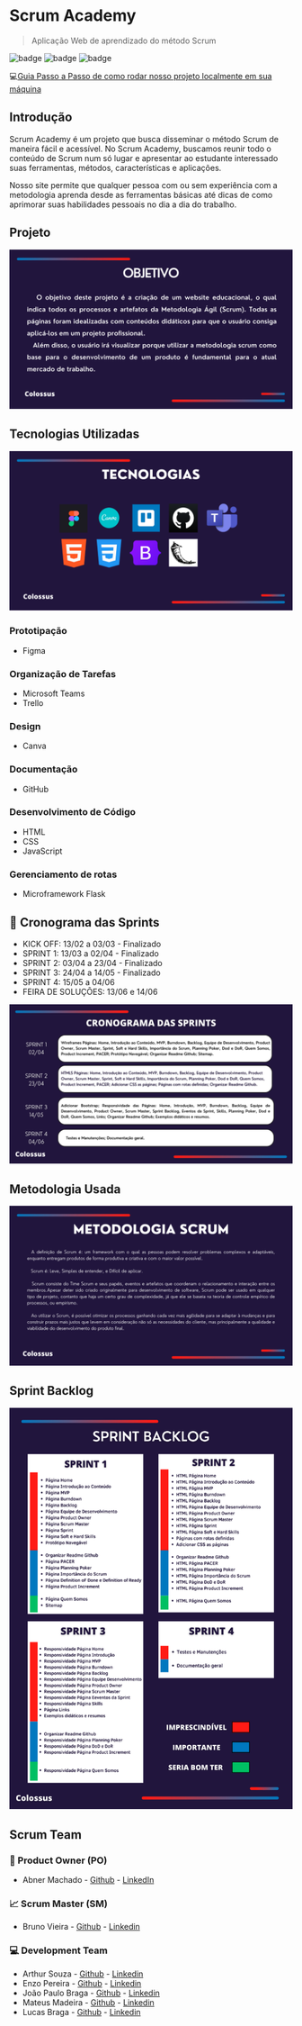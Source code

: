 # Scrum Academy
> Aplicação Web de aprendizado do método Scrum

![badge](https://img.shields.io/github/license/ColossusAPI/ScrumAcademy)
![badge](https://img.shields.io/github/last-commit/ColossusAPI/ScrumAcademy)
![badge](https://img.shields.io/badge/status-em%20desenvolvimento-green)

💻[Guia Passo a Passo de como rodar nosso projeto localmente em sua máquina](https://scribehow.com/embed/Guia_pratico_de_como_instalare_rodar_o_projeto_Scrum_Academy__peOlsyG_RvOFlGXtmMcn6Q)

## Introdução
Scrum Academy é um projeto que busca disseminar o método Scrum de maneira fácil e acessível. No Scrum Academy, buscamos reunir todo o conteúdo de Scrum num só lugar e apresentar ao estudante interessado suas ferramentas, métodos, características e aplicações.

Nosso site permite que qualquer pessoa com ou sem experiência com a metodologia aprenda desde as ferramentas básicas até dicas de como aprimorar suas habilidades pessoais no dia a dia do trabalho.

## Projeto
<img src="/API imagens/objetivo.png">

## Tecnologias Utilizadas

<img src="/API imagens/tecnologias.png">

### Prototipação
* Figma
### Organização de Tarefas
* Microsoft Teams
* Trello
### Design 
* Canva
### Documentação
* GitHub
### Desenvolvimento de Código
* HTML
* CSS
* JavaScript
### Gerenciamento de rotas
* Microframework Flask

## 📅 Cronograma das Sprints
- KICK OFF: 13/02 a 03/03 - Finalizado
- SPRINT 1: 13/03 a 02/04 - Finalizado
- SPRINT 2: 03/04 a 23/04 - Finalizado
- SPRINT 3: 24/04 a 14/05 - Finalizado
- SPRINT 4: 15/05 a 04/06
- FEIRA DE SOLUÇÕES: 13/06 e 14/06

<img src="/API imagens/cronograma.png">

## Metodologia Usada
<img src="/API imagens/metodologia.png">

## Sprint Backlog
<img src="/API imagens/backlog.png">

## Scrum Team
### 🎁 Product Owner (PO)
* Abner Machado - [Github](https://github.com/abner-machado) - [LinkedIn](https://www.linkedin.com/in/abner-douglas-a70a9b199/)
### 📈 Scrum Master (SM)
* Bruno Vieira - [Github](https://github.com/BrunoVieira30) - [Linkedin](https://www.linkedin.com/in/bruno-vieira-b999a2224/)
### 💻 Development Team
* Arthur Souza - [Github](https://github.com/Meowo2) - [Linkedin](https://www.linkedin.com/in/arthur-sousa-3287391b1)
* Enzo Pereira - [Github](https://github.com/Enzopereira01) - [Linkedin](https://www.linkedin.com/in/enzo-pereira-13331b272/)
* João Paulo Braga - [Github](https://github.com/jpbragac) - [Linkedin](http://www.linkedin.com/in/jo%C3%A3o-paulo-correia-206a38270)
* Mateus Madeira - [Github](https://github.com/mafemad) - [Linkedin](https://www.linkedin.com/in/mateus-ferreira-madeira-b66a27270)
* Lucas Braga - [Github](https://github.com/lucasteixeirabraga) - [Linkedin](https://www.linkedin.com/in/lucas-braga-teixeira-64b37b216)
